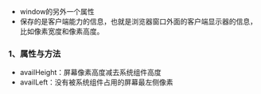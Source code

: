 + window的另外一个属性
+ 保存的是客户端能力的信息，也就是浏览器窗口外面的客户端显示器的信息，比如像素宽度和像素高度。
### 1、属性与方法
+ availHeight：屏幕像素高度减去系统组件高度
+ availLeft：没有被系统组件占用的屏幕最左侧像素
